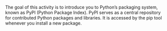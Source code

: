 The goal of this activity is to introduce you to Python’s packaging system, known as PyPI (Python Package Index). PyPI serves as a central repository for contributed Python packages and libraries. It is accessed by the pip tool whenever you install a new package.